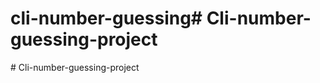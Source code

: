 # cli-number-guessing#   C l i - n u m b e r - g u e s s i n g - p r o j e c t  
 #   C l i - n u m b e r - g u e s s i n g - p r o j e c t  
 